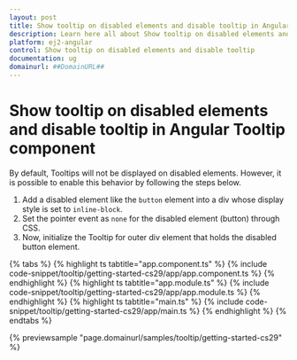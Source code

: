 ```yaml
---
layout: post
title: Show tooltip on disabled elements and disable tooltip in Angular Tooltip component | Syncfusion
description: Learn here all about Show tooltip on disabled elements and disable tooltip in Syncfusion Angular Tooltip component of Syncfusion Essential JS 2 and more.
platform: ej2-angular
control: Show tooltip on disabled elements and disable tooltip 
documentation: ug
domainurl: ##DomainURL##
---
```


# Show tooltip on disabled elements and disable tooltip in Angular Tooltip component

By default, Tooltips will not be displayed on disabled elements. However, it is possible to enable this behavior by following the steps below.
1. Add a disabled element like the `button` element into a div whose display style is set to `inline-block`.
2. Set the pointer event as `none` for the disabled element (button) through CSS.
3. Now, initialize the Tooltip for outer div element that holds the disabled button element.

{% tabs %}
{% highlight ts tabtitle="app.component.ts" %}
{% include code-snippet/tooltip/getting-started-cs29/app/app.component.ts %}
{% endhighlight %}
{% highlight ts tabtitle="app.module.ts" %}
{% include code-snippet/tooltip/getting-started-cs29/app/app.module.ts %}
{% endhighlight %}
{% highlight ts tabtitle="main.ts" %}
{% include code-snippet/tooltip/getting-started-cs29/app/main.ts %}
{% endhighlight %}
{% endtabs %}
  
{% previewsample "page.domainurl/samples/tooltip/getting-started-cs29" %}
